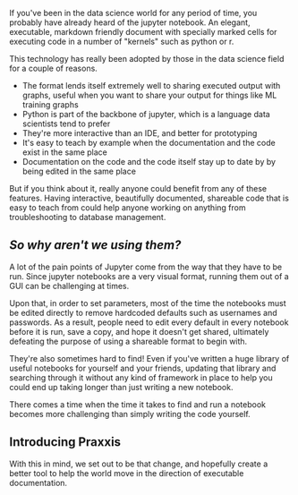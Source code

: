 If you've been in the data science world for any period of time, you probably have already heard of the jupyter notebook. An elegant, executable, markdown friendly document with specially marked cells for executing code in a number of "kernels" such as python or r. 

This technology has really been adopted by those in the data science field for a couple of reasons. 

- The format lends itself extremely well to sharing executed output with graphs, useful when you want to share your output for things like ML training graphs 
- Python is part of the backbone of jupyter, which is a language data scientists tend to prefer
- They're more interactive than an IDE, and better for prototyping
- It's easy to teach by example when the documentation and the code exist in the same place
- Documentation on the code and the code itself stay up to date by by being edited in the same place

But if you think about it, really anyone could benefit from any of these features. Having interactive, beautifully documented, shareable code that is easy to teach from could help anyone working on anything from troubleshooting to database management.

## _So why aren't we using them?_

A lot of the pain points of Jupyter come from the way that they have to be run. Since jupyter notebooks are a very visual format, running them out of a GUI can be challenging at times. 

Upon that, in order to set parameters, most of the time the notebooks must be edited directly to remove hardcoded defaults such as usernames and passwords. As a result, people need to edit every default in every notebook before it is run, save a copy, and hope it doesn't get shared, ultimately defeating the purpose of using a shareable format to begin with.

They're also sometimes hard to find! Even if you've written a huge library of useful notebooks for yourself and your friends, updating that library and searching through it without any kind of framework in place to help you could end up taking longer than just writing a new notebook.

There comes a time when the time it takes to find and run a notebook becomes more challenging than simply writing the code yourself. 


## Introducing Praxxis


With this in mind, we set out to be that change, and hopefully create a better tool to help the world move in the direction of executable documentation. 


